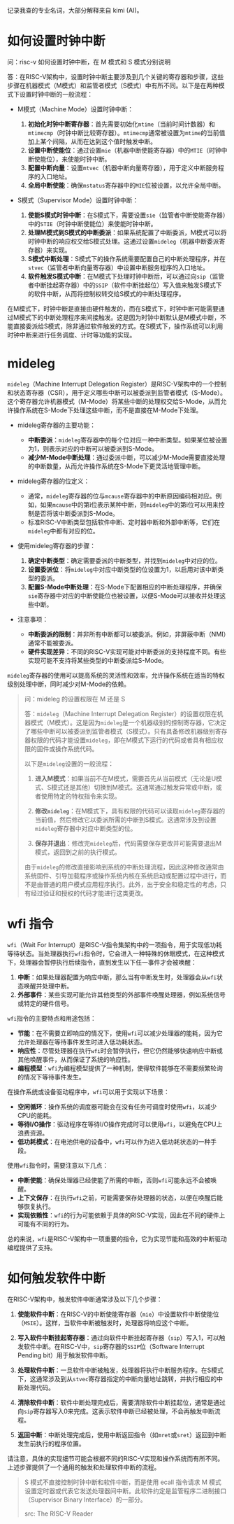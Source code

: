 记录我查的专业名词，大部分解释来自 kimi (AI)。

# 如何设置时钟中断

问：risc-v 如何设置时钟中断，在 M 模式和 S 模式分别说明

答：在RISC-V架构中，设置时钟中断主要涉及到几个关键的寄存器和步骤，这些步骤在机器模式（M模式）和监管者模式（S模式）中有所不同。以下是在两种模式下设置时钟中断的一般流程：

* M模式（Machine Mode）设置时钟中断：
  1. **初始化时钟中断寄存器**：首先需要初始化`mtime`（当前时间计数器）和`mtimecmp`（时钟中断比较寄存器）。`mtimecmp`通常被设置为`mtime`的当前值加上某个间隔，从而在达到这个值时触发中断。
  2. **设置中断使能位**：通过设置`mie`（机器中断使能寄存器）中的`MTIE`（时钟中断使能位），来使能时钟中断。
  3. **配置中断向量**：设置`mtvec`（机器中断向量寄存器），用于定义中断服务程序的入口地址。
  4. **全局中断使能**：确保`mstatus`寄存器中的`MIE`位被设置，以允许全局中断。

* S模式（Supervisor Mode）设置时钟中断：
  1. **使能S模式时钟中断**：在S模式下，需要设置`sie`（监管者中断使能寄存器）中的`STIE`（时钟中断使能位）来使能时钟中断。
  2. **处理M模式到S模式的中断委派**：如果系统配置了中断委派，M模式可以将时钟中断的响应权交给S模式处理。这通过设置`mideleg`（机器中断委派寄存器）来实现。
  3. **S模式中断处理**：S模式下的操作系统需要配置自己的中断处理程序，并在`stvec`（监管者中断向量寄存器）中设置中断服务程序的入口地址。
  4. **软件触发S模式中断**：在M模式下处理时钟中断后，可以通过向`sip`（监管者中断挂起寄存器）中的`SSIP`（软件中断挂起位）写入值来触发S模式下的软件中断，从而将控制权转交给S模式的中断处理程序。

在M模式下，时钟中断是直接由硬件触发的，而在S模式下，时钟中断可能需要通过M模式下的中断处理程序来间接触发。这是因为时钟中断默认是M模式中断，不能直接委派给S模式，除非通过软件触发的方式。在S模式下，操作系统可以利用时钟中断来进行任务调度、计时等功能的实现。

# mideleg

`mideleg`（Machine Interrupt Delegation Register）是RISC-V架构中的一个控制和状态寄存器（CSR），用于定义哪些中断可以被委派到监管者模式（S-Mode）。这个寄存器允许机器模式（M-Mode）将某些中断的处理权交给S-Mode，从而允许操作系统在S-Mode下处理这些中断，而不是直接在M-Mode下处理。

* mideleg寄存器的主要功能：
  - **中断委派**：`mideleg`寄存器中的每个位对应一种中断类型。如果某位被设置为1，则表示对应的中断可以被委派到S-Mode。
  - **减少M-Mode中断处理**：通过委派中断，可以减少M-Mode需要直接处理的中断数量，从而允许操作系统在S-Mode下更灵活地管理中断。

* mideleg寄存器的位定义：
  - 通常，`mideleg`寄存器的位与`mcause`寄存器中的中断原因编码相对应。例如，如果`mcause`中的第i位表示某种中断，则`mideleg`中的第i位可以用来控制是否将该中断委派到S-Mode。
  - 标准RISC-V中断类型包括软件中断、定时器中断和外部中断等，它们在`mideleg`中都有对应的位。

* 使用mideleg寄存器的步骤：
  1. **确定中断类型**：确定需要委派的中断类型，并找到`mideleg`中对应的位。
  2. **设置委派位**：将`mideleg`中对应中断类型的位设置为1，以启用对该中断类型的委派。
  3. **配置S-Mode中断处理**：在S-Mode下配置相应的中断处理程序，并确保`sie`寄存器中对应的中断使能位也被设置，以便S-Mode可以接收并处理这些中断。

* 注意事项：
  - **中断委派的限制**：并非所有中断都可以被委派。例如，非屏蔽中断（NMI）通常不能被委派。
  - **硬件实现差异**：不同的RISC-V实现可能对中断委派的支持程度不同。有些实现可能不支持将某些类型的中断委派给S-Mode。

`mideleg`寄存器的使用可以提高系统的灵活性和效率，允许操作系统在适当的特权级别处理中断，同时减少对M-Mode的依赖。

> 问：mideleg 的设置权限在 M 还是 S
> 
> 答：`mideleg`（Machine Interrupt Delegation Register）的设置权限在机器模式（M模式）。这是因为`mideleg`是一个机器级别的控制寄存器，它决定了哪些中断可以被委派到监管者模式（S模式）。只有具备修改机器级别寄存器权限的代码才能设置`mideleg`，即在M模式下运行的代码或者具有相应权限的固件或操作系统代码。
> 
> 以下是`mideleg`设置的一般流程：
> 
> 1. **进入M模式**：如果当前不在M模式，需要首先从当前模式（无论是U模式、S模式还是其他）切换到M模式。这通常通过触发异常或中断，或者使用特定的特权指令来实现。
> 
> 2. **修改`mideleg`**：在M模式下，具有权限的代码可以读取`mideleg`寄存器的当前值，然后修改它以委派所需的中断到S模式。这通常涉及到设置`mideleg`寄存器中对应中断类型的位。
> 
> 3. **保存并退出**：修改完`mideleg`后，代码需要保存更改并可能需要退出M模式，返回到之前的执行模式。
> 
> 由于`mideleg`的修改直接影响到系统的中断处理流程，因此这种修改通常由系统固件、引导加载程序或操作系统内核在系统启动或配置过程中进行，而不是由普通的用户模式应用程序执行。此外，出于安全和稳定性的考虑，只有经过验证和授权的代码才能进行这类更改。

# wfi 指令

`wfi`（Wait For Interrupt）是RISC-V指令集架构中的一项指令，用于实现低功耗等待状态。当处理器执行`wfi`指令时，它会进入一种特殊的休眠模式，在这种模式下，处理器会暂停执行后续指令，直到发生以下任一事件才会被唤醒：

1. **中断**：如果处理器配置为响应中断，那么当有中断发生时，处理器会从`wfi`状态唤醒并处理中断。
2. **外部事件**：某些实现可能允许其他类型的外部事件唤醒处理器，例如系统信号或特定的硬件信号。

`wfi`指令的主要特点和用途包括：

- **节能**：在不需要立即响应的情况下，使用`wfi`可以减少处理器的能耗，因为它允许处理器在等待事件发生时进入低功耗状态。
- **响应性**：尽管处理器在执行`wfi`时会暂停执行，但它仍然能够快速响应中断或其他唤醒事件，从而保证了系统的响应性。
- **编程模型**：`wfi`为编程模型提供了一种机制，使得软件能够在不需要频繁轮询的情况下等待事件发生。

在操作系统或设备驱动程序中，`wfi`可以用于实现以下场景：

- **空闲循环**：操作系统的调度器可能会在没有任务可调度时使用`wfi`，以减少CPU的能耗。
- **等待I/O操作**：驱动程序在等待I/O操作完成时可以使用`wfi`，以避免在CPU上浪费资源。
- **低功耗模式**：在电池供电的设备中，`wfi`可以作为进入低功耗状态的一种手段。

使用`wfi`指令时，需要注意以下几点：

- **中断使能**：确保处理器已经使能了所需的中断，否则`wfi`可能永远不会被唤醒。
- **上下文保存**：在执行`wfi`之前，可能需要保存处理器的状态，以便在唤醒后能够恢复执行。
- **实现依赖性**：`wfi`的行为可能依赖于具体的RISC-V实现，因此在不同的硬件上可能有不同的行为。

总的来说，`wfi`是RISC-V架构中一项重要的指令，它为实现节能和高效的中断驱动编程提供了支持。

# 如何触发软件中断

在RISC-V架构中，触发软件中断通常涉及以下几个步骤：

1. **使能软件中断**：在RISC-V的中断使能寄存器（`mie`）中设置软件中断使能位（`MSIE`）。这样，当软件中断被触发时，处理器将响应这个中断。

2. **写入软件中断挂起寄存器**：通过向软件中断挂起寄存器（`sip`）写入1，可以触发软件中断。在RISC-V中，`sip`寄存器的`SSIP`位（Software Interrupt Pending bit）用于触发软件中断。

3. **处理软件中断**：一旦软件中断被触发，处理器将执行中断服务程序。在S模式下，这通常涉及到从`stvec`寄存器指定的中断向量地址跳转，并执行相应的中断处理代码。

4. **清除软件中断**：软件中断处理完成后，需要清除软件中断挂起位，通常是通过向`sip`寄存器写入0来完成。这表示软件中断已经被处理，不会再触发中断流程。

5. **返回中断**：中断处理完成后，使用中断返回指令（如`mret`或`sret`）返回到中断发生前执行的程序位置。

请注意，具体的实现细节可能会根据不同的RISC-V实现和操作系统而有所不同。上述步骤提供了一个通用的触发和处理软件中断的流程。

> S 模式不直接控制时钟中断和软件中断，而是使用 ecall 指令请求 M 模式设置定时器或代表它发送处理器间中断。此软件约定是监管程序二进制接口
> （Supervisor Binary Interface）的一部分。
> 
> src: The RISC-V Reader
